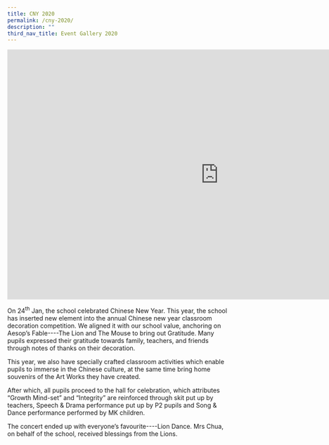 ```yaml
---
title: CNY 2020
permalink: /cny-2020/
description: ""
third_nav_title: Event Gallery 2020
---
```

<iframe src="https://docs.google.com/presentation/d/e/2PACX-1vRtz5Vs1RxccLEfLxWZchL3Ozsk4vMHe1bGkDq70tIsdL3GzA4LaiVmK7LX79m8BONSpVwh3s-aVyf8/embed?start=false&loop=false&delayms=10000" frameborder="0" width="960" height="569" allowfullscreen="true"></iframe>
<p>On 24<sup>th</sup>&nbsp;Jan, the school celebrated Chinese New Year. This year, the school has inserted new element into the annual Chinese new year classroom decoration competition. We aligned it with our school value, anchoring on Aesop&rsquo;s Fable----The Lion and The Mouse to bring out Gratitude. Many pupils expressed their gratitude towards family, teachers, and friends through notes of thanks on their decoration.</p>
<p>This year, we also have specially crafted classroom activities which enable pupils to immerse in the Chinese culture, at the same time bring home souvenirs of the Art Works they have created.</p>
<p>After which, all pupils proceed to the hall for celebration, which attributes &ldquo;Growth Mind-set&rdquo; and &ldquo;Integrity&rdquo; are reinforced through skit put up by teachers, Speech &amp; Drama performance put up by P2 pupils and Song &amp; Dance performance performed by MK children.</p>
<p>The concert ended up with everyone&rsquo;s favourite----Lion Dance. Mrs Chua, on behalf of the school, received blessings from the Lions.</p>